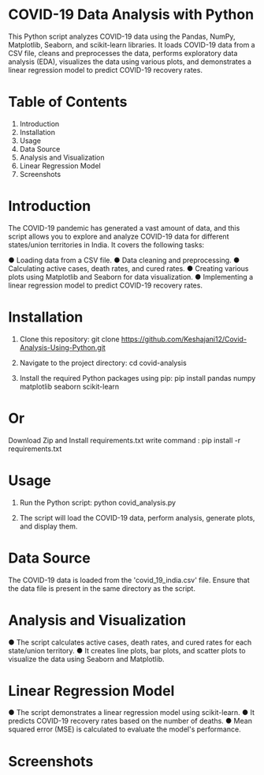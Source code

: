# COVID-19 Data Analysis with Python

This Python script analyzes COVID-19 data using the Pandas, NumPy, Matplotlib, Seaborn, and scikit-learn libraries. It loads COVID-19 data from a CSV file, cleans and preprocesses the data, performs exploratory data analysis (EDA), visualizes the data using various plots, and demonstrates a linear regression model to predict COVID-19 recovery rates.

# Table of Contents
1. Introduction
2. Installation
3. Usage
4. Data Source
5. Analysis and Visualization
6. Linear Regression Model
7. Screenshots

# Introduction
The COVID-19 pandemic has generated a vast amount of data, and this script allows you to explore and analyze COVID-19 data for different states/union territories in India. It covers the following tasks:

● Loading data from a CSV file.
● Data cleaning and preprocessing.
● Calculating active cases, death rates, and cured rates.
● Creating various plots using Matplotlib and Seaborn for data visualization.
● Implementing a linear regression model to predict COVID-19 recovery rates.

# Installation

1. Clone this repository:
git clone https://github.com/Keshajani12/Covid-Analysis-Using-Python.git

2. Navigate to the project directory:
cd covid-analysis

3. Install the required Python packages using pip:
pip install pandas numpy matplotlib seaborn scikit-learn

# Or

Download Zip and Install requirements.txt write command :
pip install -r requirements.txt

# Usage

1. Run the Python script:
python covid_analysis.py

2. The script will load the COVID-19 data, perform analysis, generate plots, and display them.

# Data Source

The COVID-19 data is loaded from the 'covid_19_india.csv' file. Ensure that the data file is present in the same directory as the script.

# Analysis and Visualization

● The script calculates active cases, death rates, and cured rates for each state/union territory.
● It creates line plots, bar plots, and scatter plots to visualize the data using Seaborn and Matplotlib.

# Linear Regression Model

● The script demonstrates a linear regression model using scikit-learn.
● It predicts COVID-19 recovery rates based on the number of deaths.
● Mean squared error (MSE) is calculated to evaluate the model's performance.

# Screenshots

